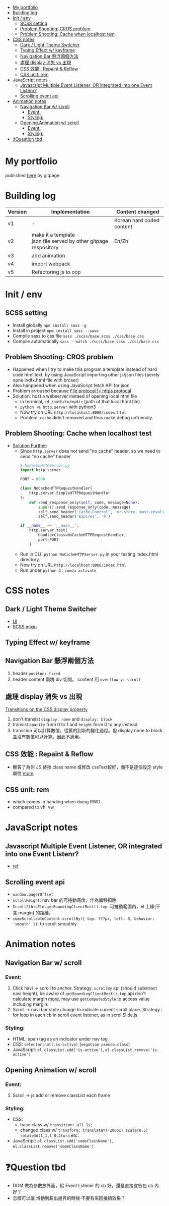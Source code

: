 - [My portfolio](#my-portfolio)
- [Building log](#building-log)
- [Init / env](#init--env)
  - [SCSS setting](#scss-setting)
  - [Problem Shooting: CROS problem](#problem-shooting-cros-problem)
  - [Problem Shooting: Cache when localhost test](#problem-shooting-cache-when-localhost-test)
- [CSS notes](#css-notes)
  - [Dark / Light Theme Switcher](#dark--light-theme-switcher)
  - [Typing Effect w/ keyframe](#typing-effect-w-keyframe)
  - [Navigation Bar 懸浮兩個方法](#navigation-bar-懸浮兩個方法)
  - [處理 display 消失 vs 出現](#處理-display-消失-vs-出現)
  - [CSS 效能 : Repaint & Reflow](#css-效能--repaint--reflow)
  - [CSS unit: rem](#css-unit-rem)
- [JavaScript notes](#javascript-notes)
  - [Javascript Multiple Event Listener, OR integrated into one Event Listenr?](#javascript-multiple-event-listener-or-integrated-into-one-event-listenr)
  - [Scrolling event api](#scrolling-event-api)
- [Animation notes](#animation-notes)
  - [Navigation Bar w/ scroll](#navigation-bar-w-scroll)
    - [Event:](#event)
    - [Styling:](#styling)
  - [Opening Animation w/ scroll](#opening-animation-w-scroll)
    - [Event:](#event-1)
    - [Styling:](#styling-1)
- [❓Question tbd](#question-tbd)


# My portfolio
published [here](https://benson00077.github.io/Self/) by gitpage.


# Building log
| Version | Implementation | Content changed
| ------ | ------ | ------ |
|v1| - | Korean hard coded content
|v2| make it a template <br/> json file served by other gitpage respository | En/Zh
|v3| add animation | |
|v4| import webpack | | 
|v5| Refactoring js to oop | |


# Init / env
## SCSS setting
- Install globally `npm install sass -g`
- Install in project `npm install sass --save`
- Compile sass to css file `sass ./scss/base.scss ./css/base.css`
- Compile automatically `sass --watch ./scss/base.scss ./css/base.css`

## Problem Shooting: CROS problem
- Happened when I try to make this program a template instead of hard code html text, by using JavaScript importing other js/json files (perely opne indtx.html file with broser)
- Also hanppend when using JavaScript fetch API for json
- Problem arroused because [File protocal != https  protocal](https://stackoverflow.com/questions/8456538/origin-null-is-not-allowed-by-access-control-allow-origin)
- Solution: host a webserver instaed of opening local html file
  - In terminal, `cd /path/to/mydir` (path of that local html file)
  - `python -m http.server` with python3 
  - Now try on URL `http://localhost:8000/index.html` 
  - Problem: `cache` didn't removed and thus make debug unfriendly.

## Problem Shooting: Cache when localhost test
- [Solution Further](https://stackoverflow.com/questions/42341039/remove-cache-in-a-python-http-server):
  - Since `http.server` does not send "no cache" header, so we need to send "no cache" header
    ```python
    # NoCacheHTTPServer.py
    import http.server

    PORT = 8000

    class NoCacheHTTPRequestHandler(
        http.server.SimpleHTTPRequestHandler
    ):
        def send_response_only(self, code, message=None):
            super().send_response_only(code, message)
            self.send_header('Cache-Control', 'no-store, must-revalidate')
            self.send_header('Expires', '0')

    if __name__ == '__main__':
        http.server.test(
            HandlerClass=NoCacheHTTPRequestHandler,
            port=PORT
        )
    ```
  - Run in CLI: `python NoCacheHTTPServer.py` in your testing index.html directory.
  - Now try on URL `http://localhost:8000/index.html` 
  - Run under `python 3` : `conda activate`


# CSS notes

## Dark / Light Theme Switcher
- [UI](https://henryegloff.com/how-to-code-a-simple-dark-mode-toggle/)
- [SCSS mixin](https://stackoverflow.com/a/63221870/16124226)

## Typing Effect w/ keyframe

## Navigation Bar 懸浮兩個方法
1. header `positon: fixed`
2. header content 兩塊 div 切開， content 用 `overflow-y: scroll`

## 處理 display 消失 vs 出現
[Transitions on the CSS display property](https://stackoverflow.com/a/3332179/16124226)
1. don't transist `display: none` and `display: block`
2. transist `opacity` from 0 to 1 and `height` form 0 to any instead
3. transition 可以計算數值，從舊的到新的變化過程。但 display none to block 並沒有數值可以計算。因此不適用。

## CSS 效能 : Repaint & Reflow
- 解答了為何 JS 替換 class name 或修改 cssText較好，而不是逐個設定 style 屬性 [more](https://ithelp.ithome.com.tw/articles/10217427)

## CSS unit: rem
- which comes in handing when doing RWD
- compared to vh, vw

# JavaScript notes
## Javascript Multiple Event Listener, OR integrated into one Event Listenr? 
- [ref](https://stackoverflow.com/questions/5411055/can-multiple-event-listeners-handlers-be-added-to-the-same-element-using-javascr)
## Scrolling event api
- `window.pageYOffset` 
- `scrollHeight`: nav bar 的可捲動高度，作為偏移扣除
- `Scroll2thisEle.getBoundingClientRect().top`: 可捲動範圍內，el 上緣(不含 margin) 的距離。
- `someScrollableContent.scrollBy({ top: ???px, left: 0, behavior: 'smooth' })`: to scroll smoothly


# Animation notes
## Navigation Bar w/ scroll 
### Event: 
1. Click navi → scroll to anchor. Strategy: `scrollBy` api (should substract navi height), be aware of `getBoundingClientRect().top` api don't calculate margin [more](https://stackoverflow.com/a/50657644/16124226), may use `getComputedStyle` to access value including margin.
2. Scroll → navi bar style change to indicate current scroll place.  Strategy : for loop in each cb in scroll event listener, as in scrollSlide.js
### Styling: 
  - HTML: span tag as an indicator under nav tag
  - CSS: `selector:not(.is-active)`  (`negation pseudo-class`)
  - JavaScript: `el.classList.add('is-active')`, `el.classList.remove('is-active')`

## Opening Animation w/ scroll
### Event:
1. Scroll → js add or remove classList each frame
### Styling:
  - CSS: 
    - base class w/ `transition: all 1s;`
    - changed class w/ `transform: translateY(-200px) scale(0.5) rotate3d(1,1,1 0.2turn` etc.
  - JavaScript: `el.classList.add('someClassName')`, `el.classList.remove('someClassName')`

# ❓Question tbd
- DOM 做為參數放外面，給 Event Lstener 的 cb 好，還是直接宣告在 cb 內好？
- 怎樣可以讓 滑動到超出邊界的時候·不要有來回推擠效果？

